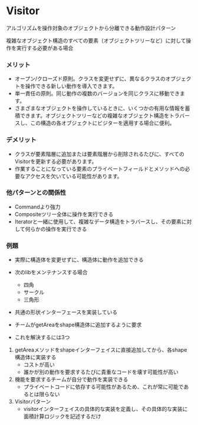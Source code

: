 # Visitor
アルゴリズムを操作対象のオブジェクトから分離できる動作設計パターン

複雑なオブジェクト構造のすべての要素（オブジェクトツリーなど）に対して操作を実行する必要がある場合

### メリット
- オープン/クローズド原則。クラスを変更せずに、異なるクラスのオブジェクトを操作できる新しい動作を導入できます。
- 単一責任の原則。同じ動作の複数のバージョンを同じクラスに移動できます。
- さまざまなオブジェクトを操作しているときに、いくつかの有用な情報を蓄積できます。オブジェクトツリーなどの複雑なオブジェクト構造をトラバースし、この構造の各オブジェクトにビジターを適用する場合に便利。

### デメリット
- クラスが要素階層に追加または要素階層から削除されるたびに、すべてのVisitorを更新する必要があります。
- 作業することになっている要素のプライベートフィールドとメソッドへの必要なアクセスを欠いている可能性があります。

### 他パターンとの関係性
- Commandより強力
- Compositeツリー全体に操作を実行できる
- Iteratorと一緒に使用して、複雑なデータ構造をトラバースし、その要素に対して何らかの操作を実行できる

### 例題
- 実際に構造体を変更せずに、構造体に動作を追加できる
- 次のlibをメンテナンスする場合
  - 四角
  - サークル
  - 三角形
- 共通の形状インターフェースを実装している

- チームがgetAreaをshape構造体に追加するように要求
- これを解決するには3つ

1. getAreaメソッドをshapeインターフェイスに直接追加してから、各shape構造体に実装する
    - コストが高い
    - 誰かが別の動作を要求するたびに貴重なコードを壊す可能性が高い
2. 機能を要求するチームが自分で動作を実装できる
    - プライベートコードに依存する可能性があるため、これが常に可能であるとは限らない
3. Visitorパターン
    - visitorインターフェイスの具体的な実装を定義し、その具体的な実装に面積計算ロジックを記述するだけ